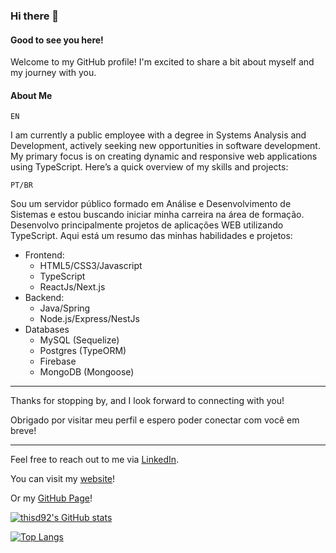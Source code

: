 ### Hi there 👋
#### Good to see you here!
Welcome to my GitHub profile! I'm excited to share a bit about myself and my journey with you.


#### About Me

`EN`

I am currently a public employee with a degree in Systems Analysis and Development, actively seeking new opportunities in software development. My primary focus is on creating dynamic and responsive web applications using TypeScript. Here’s a quick overview of my skills and projects:

`PT/BR`

Sou um servidor público formado em Análise e Desenvolvimento de Sistemas e estou buscando iniciar minha carreira na área de formação. Desenvolvo principalmente projetos de aplicações WEB utilizando TypeScript. Aqui está um resumo das minhas habilidades e projetos:


- Frontend:
  - HTML5/CSS3/Javascript
  - TypeScript
  - ReactJs/Next.js
- Backend:
  - Java/Spring
  - Node.js/Express/NestJs
- Databases
  - MySQL (Sequelize)
  - Postgres (TypeORM)
  - Firebase
  - MongoDB (Mongoose)

-------------------------------------------------------------------------

Thanks for stopping by, and I look forward to connecting with you!

Obrigado por visitar meu perfil e espero poder conectar com você em breve!

-------------------------------------------------------------------------

Feel free to reach out to me via [LinkedIn](https://www.linkedin.com/in/thiago-dutra-a8359a206/).

You can visit my [website](http://dev-th.com.br/)!

Or my [GitHub Page](https://thisd92.github.io)!

[![thisd92's GitHub stats](https://github-readme-stats.vercel.app/api?username=thisd92&show_icons=true&theme=radical)](https://github.com/thisd92)

[![Top Langs](https://github-readme-stats.vercel.app/api/top-langs/?username=thisd92&layout=compact)](https://github.com/thisd92)
